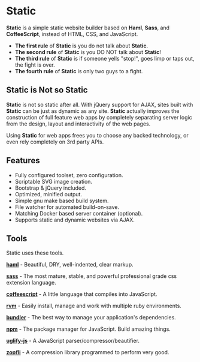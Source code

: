 # Static 
**Static** is a simple static website builder based on **Haml**, **Sass**, and
**CoffeeScript**, instead of HTML, CSS, and JavaScript.

- **The first rule** of **Static** is you do not talk about **Static**.
- **The second rule** of **Static** is you DO NOT talk about **Static**!
- **The third rule** of **Static** is if someone yells "stop!", goes limp or taps out, the fight is over.
- **The fourth rule** of **Static** is only two guys to a fight.

## Static is Not so Static
**Static** is not so static after all.  With jQuery support for AJAX, sites
built with **Static** can be just as dynamic as any site.  **Static** actually
improves the construction of full feature web apps by completely separating
server logic from the design, layout and interactivity of the web pages.  

Using **Static** for web apps frees you to choose any backed technology, or even
rely completely on 3rd party APIs.  

## Features

* Fully configured toolset, zero configuration.
* Scriptable SVG image creation.
* Bootstrap & jQuery included.
* Optimized, minified output.
* Simple gnu make based build system.
* File watcher for automated build-on-save.
* Matching Docker based server container (optional).
* Supports static and dynamic websites via AJAX.

## Tools
Static uses these tools.

**[haml][1]** - Beautiful, DRY, well-indented, clear markup.

**[sass][2]** - The most mature, stable, and powerful professional grade css extension language.

**[coffeescript][3]** - A little language that compiles into JavaScript.

**[rvm][4]** - Easily install, manage and work with multiple ruby environments.

**[bundler][5]** - The best way to manage your application's dependencies.

**[npm][6]** - The package manager for JavaScript. Build amazing things.   

**[uglify-js][7]** - A JavaScript parser/compressor/beautifier.

**[zopfli][8]** - A compression library programmed to perform very good.


[1]: http://haml.info
[2]: http://sass-lang.com
[3]: http://coffeescript.org
[4]: https://rvm.io
[5]: http://bundler.io
[6]: https://www.npmjs.com
[7]: https://github.com/mishoo/UglifyJS
[8]: https://github.com/google/zopfli



